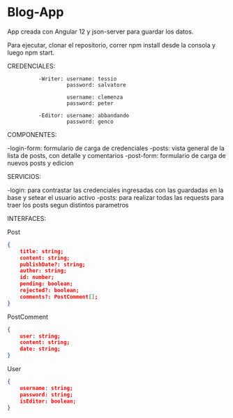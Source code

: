# Blog-App
App creada con Angular 12 y json-server para guardar los datos.

Para ejecutar, clonar el repositorio, correr npm install desde la consola y luego npm start.

CREDENCIALES: 
              
              -Writer: username: tessio
                       password: salvatore
                       
                       username: clemenza
                       password: peter
                       
              -Editor: username: abbandando
                       password: genco

COMPONENTES: 

-login-form: formulario de carga de credenciales
-posts: vista general de la lista de posts, con detalle y comentarios
-post-form: formulario de carga de nuevos posts y edicion

SERVICIOS: 

-login: para contrastar las credenciales ingresadas con las guardadas en la base y setear el usuario activo
-posts: para realizar todas las requests para traer los posts segun distintos parametros
           
INTERFACES: 

Post <br>
```json
{
    title: string;
    content: string;
    publishDate?: string;
    author: string;
    id: number;
    pending: boolean;
    rejected?: boolean;
    comments?: PostComment[];
}
```

PostComment <br>
```json
{
    user: string;
    content: string;
    date: string;
}
```
User <br>
```json
{
    username: string;
    password: string;
    isEditor: boolean;
}
```
